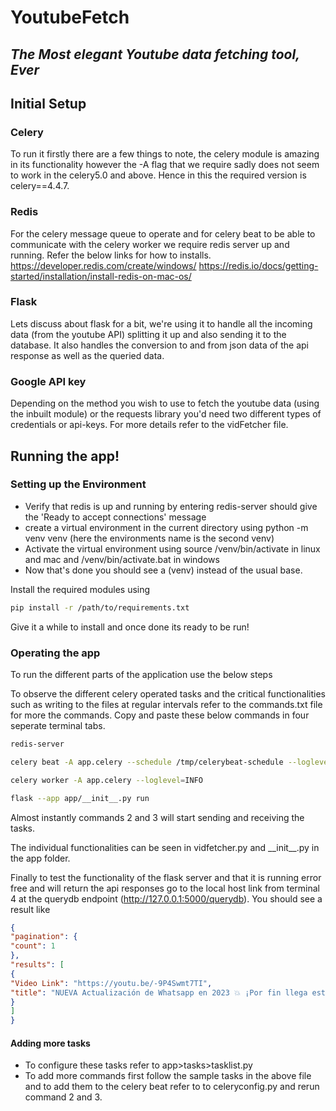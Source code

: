 # YoutubeFetch

## _The Most elegant Youtube data fetching tool, Ever_

## Initial Setup
### Celery
To run it firstly there are a few things to note, the celery module is amazing in its functionality however the -A flag that we require sadly does not seem to work in the celery5.0 and above. Hence in this the required version is celery==4.4.7.

### Redis
For the celery message queue to operate and for celery beat to be able to communicate with the celery worker we require redis server up and running. Refer the below links for how to installs. 
https://developer.redis.com/create/windows/
https://redis.io/docs/getting-started/installation/install-redis-on-mac-os/

### Flask
Lets discuss about flask for a bit, we're using it to handle all the incoming data (from the youtube API) splitting it up and also sending it to the database. It also handles the conversion to and from json data of the api response as well as the queried data. 

### Google API key
Depending on the method you wish to use to fetch the youtube data (using the inbuilt module) or the requests library you'd need two different types of credentials or api-keys. For more details refer to the vidFetcher file.

## Running the app!
### Setting up the Environment
- Verify that redis is up and running by entering redis-server should give the 'Ready to accept connections' message
- create a virtual environment in the current directory using python -m venv venv (here the environments name is the second venv)
- Activate the virtual environment using source /venv/bin/activate in linux and mac and /venv/bin/activate.bat in windows
- Now that's done you should see a (venv) instead of the usual base. 

Install the required modules using 
```sh
pip install -r /path/to/requirements.txt
```
Give it a while to install and once done its ready to be run!

### Operating the app
To run the different parts of the application use the below steps

To observe the different celery operated tasks and the critical functionalities such as writing to the files at regular intervals refer to the commands.txt file for more the commands. Copy and paste these below commands in four seperate terminal tabs.
```sh
redis-server
```
```sh
celery beat -A app.celery --schedule /tmp/celerybeat-schedule --loglevel=INFO --pidfile=/tmp/celerybeat.pid
```
```sh
celery worker -A app.celery --loglevel=INFO
```
```sh
flask --app app/__init__.py run
```
Almost instantly commands 2 and 3 will start sending and receiving the tasks. 

The individual functionalities can be seen in vidfetcher.py and \_\_init__.py in the app folder.

Finally to test the functionality of the flask server and that it is running error free and will return the api responses go to the local host link from terminal 4 at the querydb endpoint (http://127.0.0.1:5000/querydb). You should see a result like 

```json
{
"pagination": {
"count": 1
},
"results": [
{
"Video Link": "https://youtu.be/-9P4Swmt7TI",
"title": "NUEVA Actualización de Whatsapp en 2023 💥 ¡Por fin llega esto!"
}
]
}
```

#### Adding more tasks
- To configure these tasks refer to app>tasks>tasklist.py
- To add more commands first follow the sample tasks in the above file and to add them to the celery beat refer to to celeryconfig.py and rerun command 2 and 3.


